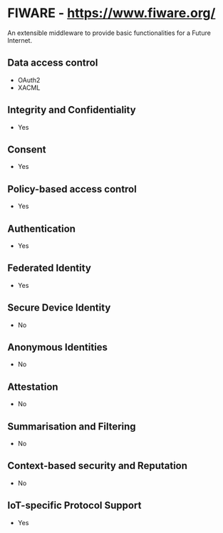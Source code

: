 # FIWARE - https://www.fiware.org/
An extensible middleware to provide basic functionalities for a Future Internet.

## Data access control
- OAuth2
- XACML

## Integrity and Confidentiality
- Yes

## Consent
- Yes

## Policy-based access control
- Yes

## Authentication
- Yes

## Federated Identity
- Yes

## Secure Device Identity
- No

## Anonymous Identities
- No

## Attestation
- No

## Summarisation and Filtering
- No

## Context-based security and Reputation
- No

## IoT-specific Protocol Support
- Yes
